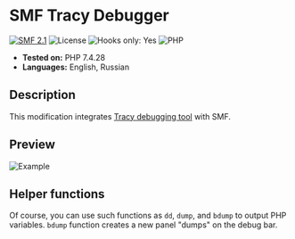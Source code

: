 # SMF Tracy Debugger
[![SMF 2.1](https://img.shields.io/badge/SMF-2.1-ed6033.svg?style=flat)](https://github.com/SimpleMachines/SMF2.1)
![License](https://img.shields.io/github/license/dragomano/smf-tracy-debugger)
![Hooks only: Yes](https://img.shields.io/badge/Hooks%20only-YES-blue)
![PHP](https://img.shields.io/badge/PHP-^7.2-blue.svg?style=flat)

* **Tested on:** PHP 7.4.28
* **Languages:** English, Russian

## Description
This modification integrates [Tracy debugging tool](https://tracy.nette.org/en/) with SMF.

## Preview
![Example](https://user-images.githubusercontent.com/229402/150298008-25713d98-087e-4b21-9735-1105f97282a9.png)

## Helper functions
Of course, you can use such functions as `dd`, `dump`, and `bdump` to output PHP variables. `bdump` function creates a new panel "dumps" on the debug bar.

